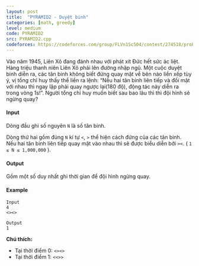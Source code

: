 ```yaml
---
layout: post
title:  "PYRAMID2 - Duyệt binh"
categories: [math, greedy]
level: medium
code: PYRAMID2
src: PYRAMID2.cpp
codeforces: https://codeforces.com/group/FLVn1Sc504/contest/274518/problem/F
---
```




  


Vào năm 1945, Liên Xô đang đánh nhau với phát xít Đức hết sức ác liệt. Hàng triệu thanh niên Liên Xô phải lên đường nhập ngũ. Một cuộc duyệt binh diễn ra, các tân binh không biết đứng quay mặt về bên nào liền xếp tùy ý, vị tổng chỉ huy thấy thể liền ra lệnh: “Nếu hai tân binh liên tiếp và đối mặt với nhau thì ngay lập phải quay ngược lại(180 độ), động tác này diễn ra trong vòng 1s!”. Người tổng chỉ huy muốn biết sau bao lâu thì thì đội hình sẽ ngừng quay?

#### Input

Dòng đầu ghi số nguyên `N` là số tân binh.  

Dòng thứ hai gồm đúng `N` kí tự `<`, `>` thể hiện cách đứng của các tân binh. Nếu hai tân binh liên tiếp quay mặt vào nhau thì sẽ được biểu diễn bởi `><`. ( `1 ≤ N ≤ 1,000,000` ).

#### Output

Gồm một số duy nhất ghi thời gian để đội hình ngừng quay.

#### Example

```
Input
4
<><>

Output
1
```

**Chú thích:**  

+ Tại thời điểm 0: `<><>`  
+ Tại thời điểm 1: `<<>>`

<!--more-->

